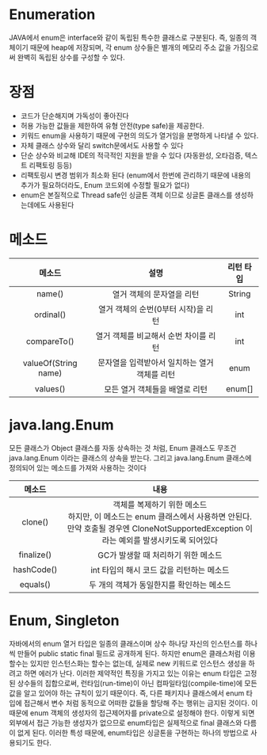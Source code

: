 # Enumeration
JAVA에서 enum은 interface와 같이 독립된 특수한 클래스로 구분된다. 즉, 일종의 객체이기 때문에 heap에 저장되며,
각 enum 상수들은 별개의 메모리 주소 값을 가짐으로써 완벽히 독립된 상수를 구성할 수 있다. 

# 장점
- 코드가 단순해지며 가독성이 좋아진다
- 허용 가능한 값들을 제한하여 유형 안전(type safe)을 제공한다.
- 키워드 enum을 사용하기 때문에 구현의 의도가 열거임을 분명하게 나타낼 수 있다.
- 자체 클래스 상수와 달리 switch문에서도 사용할 수 있다
- 단순 상수와 비교해 IDE의 적극적인 지원을 받을 수 있다 (자동완성, 오타검증, 텍스트 리팩토링 등등)
- 리팩토링시 변경 범위가 최소화 된다 (enum에서 한번에 관리하기 때문에 내용의 추가가 필요하더라도, Enum 코드외에 수정할 필요가 없다)
- enum은 본질적으로 Thread safe인 싱글톤 객체 이므로 싱글톤 클래스를 생성하는데에도 사용된다

# 메소드
|메소드|	설명	|리턴 타입|
|:-----:|:--------:|:-----------:|
|name()|열거 객체의 문자열을 리턴|String|
|ordinal()|열거 객체의 순번(0부터 시작)을 리턴|int|
|compareTo()|열거 객체를 비교해서 순번 차이를 리턴|int|
|valueOf(String name)|문자열을 입력받아서 일치하는 열거 객체를 리턴|enum|
|values()|모든 열거 객체들을 배열로 리턴|enum[]|


# java.lang.Enum
모든 클래스가 Object 클래스를 자동 상속하는 것 처럼, Enum 클래스도 무조건 java.lang.Enum 이라는 클래스의 상속을 받는다. 그리고 java.lang.Enum 클래스에 정의되어 있는 메소드를 가져와 사용하는 것이다

|메소드	|                                                    내용                                                    |
|:-----------:|:--------------------------------------------------------------------------------------------------------:|
|clone()| 객체를 복제하기 위한 메소드<br/>하지만, 이 메소드는 enum 클래스에서 사용하면 안된다.<br/>만약 호출될 경우엔 CloneNotSupportedException 이라는 예외를 발생시키도록 되어있다 |
|finalize()|GC가 발생할 때 처리하기 위한 메소드|
|hashCode()|int 타입의 해시 코드 값을 리턴하는 메소드|
|equals()|두 개의 객체가 동일한지를 확인하는 메소드|

# Enum, Singleton

자바에서의 enum 열거 타입은 일종의 클래스이며 상수 하나당 자신의 인스턴스를 하나씩 만들어 public static final 필드로 공개하게 된다. 
하지만 enum은 클래스처럼 이용할수는 있지만 인스턴스화는 할수는 없는데, 실제로 new 키워드로 인스턴스 생성을 하려고 하면 에러가 난다.
이러한 제약적인 특징을 가지고 있는 이유는 enum 타입은 고정된 상수들의 집합으로써, 런타임(run-time)이 아닌 컴파일타임(compile-time)에 모든 값을 알고 있어야 하는 규칙이 있기 때문이다. 
즉, 다른 패키지나 클래스에서 enum 타입에 접근해서 변수 처럼 동적으로 어떠한 값들을 할당해 주는 행위는 금지된 것이다.
이 때문에 enum 객체의 생성자의 접근제어자를 private으로 설정해야 한다. 이렇게 되면 외부에서 접근 가능한 생성자가 없으므로 enum타입은 실제적으로 final 클래스와 다름이 없게 된다.
이러한 특성 때문에, enum타입은 싱글톤을 구현하는 하나의 방법으로 사용되기도 한다.